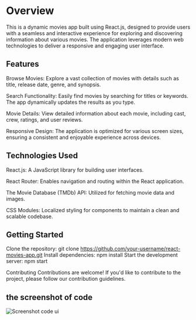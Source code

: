 # Overview
This is a dynamic movies app built using React.js, designed to provide users with a seamless and interactive experience for exploring and discovering information about various movies. The application leverages modern web technologies to deliver a responsive and engaging user interface.

## Features
Browse Movies: Explore a vast collection of movies with details such as title, release date, genre, and synopsis.

Search Functionality: Easily find movies by searching for titles or keywords. The app dynamically updates the results as you type.

Movie Details: View detailed information about each movie, including cast, crew, ratings, and user reviews.

Responsive Design: The application is optimized for various screen sizes, ensuring a consistent and enjoyable experience across devices.

## Technologies Used
React.js: A JavaScript library for building user interfaces.

React Router: Enables navigation and routing within the React application.

The Movie Database (TMDb) API: Utilized for fetching movie data and images.

CSS Modules: Localized styling for components to maintain a clean and scalable codebase.

## Getting Started
Clone the repository: git clone https://github.com/your-username/react-movies-app.git
Install dependencies: npm install
Start the development server: npm start

Contributing
Contributions are welcome! If you'd like to contribute to the project, please follow our contribution guidelines.

## the screenshot of code 
![Screenshot code   ui](https://github.com/Mostafamahmoud12824/movies-app-in-React-js/assets/62766443/6a54ea5e-2df1-4010-b52f-7ed45c851848)
